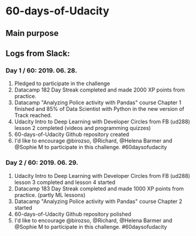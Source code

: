 # 60-days-of-Udacity

## Main purpose

## Logs from Slack:

### Day 1 / 60: 2019. 06. 28.

1. Pledged to participate in the challenge
2. Datacamp 182 Day Streak completed and made 2000 XP points from practice.
3. Datacamp "Analyzing Police activity with Pandas" course Chapter 1 finished and 85% of Data Scientist with Python in the new version of Track reached.
4.  Udacity Intro to Deep Learning with Developer Circles from FB (ud288) lesson 2 completed (videos and programming quizzes)
5. 60-days-of-Udacity Github repository created
6. I'd like to encourage @birozso, @Richard, @Helena Barmer and @Sophie M to participate in this challenge. #60daysofudacity

### Day 2 / 60: 2019. 06. 29.

1. Udacity Intro to Deep Learning with Developer Circles from FB (ud288) lesson 3 completed and lesson 4 started
2. Datacamp 183 Day Streak completed and made 1000 XP points from practice. (partly ML lessons)
3. Datacamp "Analyzing Police activity with Pandas" course Chapter 2 started
4. 60-days-of-Udacity Github repository polished
5. I'd like to encourage @birozso, @Richard, @Helena Barmer and @Sophie M to participate in this challenge. #60daysofudacity
